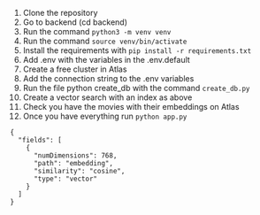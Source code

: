 1. Clone the repository
2. Go to backend (cd backend)
3. Run the command `python3 -m venv venv`
4. Run the command `source venv/bin/activate`
5. Install the requirements with `pip install -r requirements.txt`
6. Add .env with the variables in the .env.default
7. Create a free cluster in Atlas
8. Add the connection string to the .env variables
9. Run the file python create_db with the command `create_db.py`
10. Create a vector search with an index as above
11. Check you have the movies with their embeddings on Atlas
12. Once you have everything run `python app.py`

```
{
  "fields": [
    {
      "numDimensions": 768,
      "path": "embedding",
      "similarity": "cosine",
      "type": "vector"
    }
  ]
}
```
